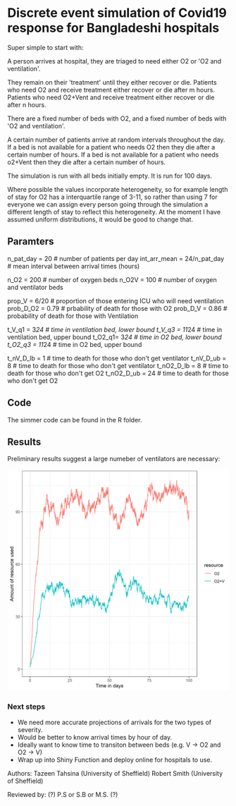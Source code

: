 # Discrete event simulation of Covid19 response for Bangladeshi hospitals

Super simple to start with:

A person arrives at hospital, they are triaged to need either O2 or 'O2 and ventilation'.
 
They remain on their 'treatment' until they either recover or die. Patients who need O2 and receive treatment either recover  or die after m hours. Patients who need O2+Vent and receive treatment either recover or die after n hours. 
 
There are a fixed number of beds with O2, and a fixed number of beds with 'O2 and ventilation'. 
 
A certain number of patients arrive at random intervals throughout the day. If a bed is not available for a patient who needs O2 then they die after a certain number of hours. If a bed is not available for a patient who needs o2+Vent then they die after a certain number of hours.
 
The simulation is run with all beds initially empty. It is run for 100 days.
 
Where possible the values incorporate heterogeneity, so for example length of stay for O2 has a interquartile range of 3-11, so rather than using 7 for everyone we can assign every person going through the simulation a different length of stay to reflect this heterogeneity. At the moment I have assumed uniform distributions, it would be good to change that.


## Paramters
n_pat_day = 20   # number of patients per day
int_arr_mean = 24/n_pat_day # mean interval between arrival times (hours)

n_O2 = 200       # number of oxygen beds
n_O2V = 100       # number of oxygen and ventilator beds

prop_V = 6/20   # proportion of those entering ICU who will need ventilation
prob_D_O2 = 0.79 # prbability of death for those with O2
prob_D_V = 0.86  # probability of death for those with Ventilation

t_V_q1 = 3*24   # time in ventilation bed, lower bound
t_V_q3 = 11*24  # time in ventilation bed, upper bound
t_O2_q1= 3*24   # time in O2 bed, lower bound
t_O2_q3 = 11*24 # time in O2 bed, upper bound

t_nV_D_lb  = 1      # time to death for those who don't get ventilator
t_nV_D_ub  = 8      # time to death for those who don't get ventilator
t_nO2_D_lb = 8      # time to death for those who don't get O2
t_nO2_D_ub = 24      # time to death for those who don't get O2


## Code

The simmer code can be found in the R folder.

## Results

Preliminary results suggest a large numeber of ventilators are necessary:

![PLOT 1](https://github.com/RobertASmith/covid_bangladesh/blob/master/outputs/resource_use.png)


### Next steps
  
  - We need more accurate projections of arrivals for the two types of severity.
  - Would be better to know arrival times by hour of day.
  - Ideally want to know time to transiton between beds (e.g. V -> O2 and O2 -> V)
  - Wrap up into Shiny Function and deploy online for hospitals to use.
 
 
Authors:
Tazeen Tahsina (University of Sheffield)
Robert Smith (University of Sheffield)

Reviewed by:
(?) P.S or S.B or M.S. (?)
